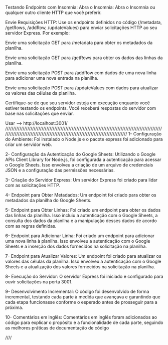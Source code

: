 Testando Endpoints com Insomnia:
Abra o Insomnia: Abra o Insomnia ou qualquer outro cliente HTTP que você preferir.

Envie Requisições HTTP: Use os endpoints definidos no código (/metadata, /getRows, /addRow, /updateValues) para enviar solicitações HTTP ao seu servidor Express. Por exemplo:

Envie uma solicitação GET para /metadata para obter os metadados da planilha.

Envie uma solicitação GET para /getRows para obter os dados das linhas da planilha.

Envie uma solicitação POST para /addRow com dados de uma nova linha para adicionar uma nova entrada na planilha.

Envie uma solicitação POST para /updateValues com dados para atualizar os valores das células da planilha.

Certifique-se de que seu servidor esteja em execução enquanto você estiver testando os endpoints. Você receberá respostas do servidor com base nas solicitações que enviar.

Usar --> http://localhost:3001/
////////////////////////////////////////////////////////////////////////////////////////////////////////////////////////////////////////////////////////////////////////////////
1- Configuração do Ambiente: Foi instalado o Node.js e o pacote express foi adicionado para criar um servidor web.

2- Configuração da Autenticação do Google Sheets: Utilizando o Google APIs Client Library for Node.js, foi configurada a autenticação para acessar o Google Sheets. Isso envolveu a criação de um arquivo de credenciais JSON 
e a configuração das permissões necessárias.

3- Criação do Servidor Express: Um servidor Express foi criado para lidar com as solicitações HTTP.

4- Endpoint para Obter Metadados: Um endpoint foi criado para obter os metadados da planilha do Google Sheets.

5- Endpoint para Obter Linhas: Foi criado um endpoint para obter os dados das linhas da planilha. Isso incluiu a autenticação com o Google Sheets, a consulta dos dados da planilha 
e a manipulação desses dados de acordo com as regras definidas.

6- Endpoint para Adicionar Linha: Foi criado um endpoint para adicionar uma nova linha à planilha. Isso envolveu a autenticação com o Google Sheets e a inserção dos dados fornecidos na solicitação na planilha.

7- Endpoint para Atualizar Valores: Um endpoint foi criado para atualizar os valores das células da planilha. Isso envolveu a autenticação com o Google Sheets e a atualização dos valores fornecidos na solicitação na planilha.

8- Execução do Servidor: O servidor Express foi iniciado e configurado para ouvir solicitações na porta 3001.

9- Desenvolvimento Incremental: O código foi desenvolvido de forma incremental, testando cada parte à medida que avançava e garantindo que cada etapa funcionasse conforme o esperado antes de prosseguir para a próxima.

10- Comentários em Inglês: Comentários em inglês foram adicionados ao código para explicar o propósito e a funcionalidade de cada parte, seguindo as melhores práticas de documentação de código

////

